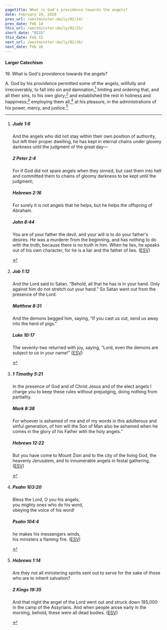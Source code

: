 ```yaml
---
pagetitle: What is God's providence towards the angels?
date: February 19, 2020
prev_url: /westminster-daily/02/14/
prev_date: Feb 14
this_url: /westminster-daily/02/15/
short_date: "0215"
this_date: Feb 15
next_url: /westminster-daily/02/16/
next_date: Feb 16
---
```


#### Larger Catechism

<span class="q">19.</span> What is God's providence towards the angels?

<span class="q">A.</span> God by his providence permitted some of the angels, willfully and irrecoverably, to fall into sin and damnation,[^fnref:wlc1] limiting and ordering that, and all their sins, to his own glory;[^fnref:wlc2] and established the rest in holiness and happiness;[^fnref:wlc3] employing them all,[^fnref:wlc4] at his pleasure, in the administrations of his power, mercy, and justice.[^fnref:wlc5]


[^fnref:wlc1]: <div class="esv"><h5>Jude 1:6</h5> <div class="esv-text"><p id="p65001006.01-1">And the angels who did not stay within their own position of authority, but left their proper dwelling, he has kept in eternal chains under gloomy darkness until the judgment of the great day&#8212;</p> </div><h5>2 Peter 2:4</h5> <div class="esv-text"><p id="p61002004.01-2">For if God did not spare angels when they sinned, but cast them into hell and committed them to chains of gloomy darkness to be kept until the judgment;</p> </div><h5>Hebrews 2:16</h5> <div class="esv-text"><p id="p58002016.01-3">For surely it is not angels that he helps, but he helps the offspring of Abraham.</p> </div><h5>John 8:44</h5> <div class="esv-text"><p id="p43008044.01-4"><span class="woc">You are of your father the devil, and your will is to do your father's desires. He was a murderer from the beginning, and has nothing to do with the truth, because there is no truth in him. When he lies, he speaks out of his own character, for he is a liar and the father of lies.</span>  (<a href="http://www.esv.org" class="copyright">ESV</a>)</p> </div> </div>

[^fnref:wlc2]: <div class="esv"><h5>Job 1:12</h5> <div class="esv-text"><p id="p18001012.01-1">And the <span class="small-caps">Lord</span> said to Satan, &#8220;Behold, all that he has is in your hand. Only against him do not stretch out your hand.&#8221; So Satan went out from the presence of the <span class="small-caps">Lord</span>.</p> </div><h5>Matthew 8:31</h5> <div class="esv-text"><p id="p40008031.01-2">And the demons begged him, saying, &#8220;If you cast us out, send us away into the herd of pigs.&#8221;</p> </div><h5>Luke 10:17</h5> <div class="esv-text"> <p id="p42010017.06-3">The seventy-two returned with joy, saying, &#8220;Lord, even the demons are subject to us in your name!&#8221;  (<a href="http://www.esv.org" class="copyright">ESV</a>)</p> </div> </div>

[^fnref:wlc3]: <div class="esv"><h5>1 Timothy 5:21</h5> <div class="esv-text"><p id="p54005021.01-1">In the presence of God and of Christ Jesus and of the elect angels I charge you to keep these rules without prejudging, doing nothing from partiality.</p> </div><h5>Mark 8:38</h5> <div class="esv-text"><p id="p41008038.01-2"><span class="woc">For whoever is ashamed of me and of my words in this adulterous and sinful generation, of him will the Son of Man also be ashamed when he comes in the glory of his Father with the holy angels.&#8221;</span></p> </div><h5>Hebrews 12:22</h5> <div class="esv-text"><p id="p58012022.01-3">But you have come to Mount Zion and to the city of the living God, the heavenly Jerusalem, and to innumerable angels in festal gathering,  (<a href="http://www.esv.org" class="copyright">ESV</a>)</p> </div> </div>

[^fnref:wlc4]: <div class="esv"><h5>Psalm 103:20</h5> <div class="esv-text"><div class="block-indent"> <p class="line-group" id="p19103020.01-1">Bless the <span class="small-caps">Lord</span>, O you his angels,<br /> <span class="indent"></span>you mighty ones who do his word,<br /> <span class="indent"></span>obeying the voice of his word!</p> </div> </div><h5>Psalm 104:4</h5> <div class="esv-text"><div class="block-indent"> <p class="line-group" id="p19104004.01-2">he makes his messengers winds,<br /> <span class="indent"></span>his ministers a flaming fire.  (<a href="http://www.esv.org" class="copyright">ESV</a>)</p> </div> </div> </div>

[^fnref:wlc5]: <div class="esv"><h5>Hebrews 1:14</h5> <div class="esv-text"><p class="same-paragraph" id="p58001014.01-1">Are they not all ministering spirits sent out to serve for the sake of those who are to inherit salvation?</p> </div><h5>2 Kings 19:35</h5> <div class="esv-text"><p id="p12019035.01-2">And that night the angel of the <span class="small-caps">Lord</span> went out and struck down 185,000 in the camp of the Assyrians. And when people arose early in the morning, behold, these were all dead bodies.  (<a href="http://www.esv.org" class="copyright">ESV</a>)</p> </div> </div>

